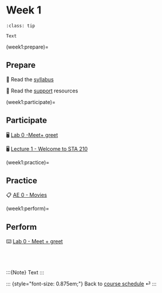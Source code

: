 # Week 1

 ```{admonition} Important
:class: tip

Text
```

(week1:prepare)=
## Prepare

📖 Read the [syllabus](/course-syllabus.html)

📖 Read the [support](/course-support.html) resources

(week1:participate)=
## Participate

🖥️ [Lab 0 -](/_slides/lab-0.html)[Meet](/slides/lab-0.html)[+ greet](/_slides/lab-0.html)

🖥️ [Lecture 1 - Welcome to STA 210](/slides/lec-1.html)

(week1:practice)=
## Practice

📋 [AE 0 - Movies](/ae/ae-0-movies.html)

(week1:perform)=
## Perform

⌨️ [Lab 0 - Meet + greet](/labs/lab-0.html)

<br><br>

:::{Note}
Text
:::


::: {style="font-size: 0.875em;"}
Back to [course schedule](/ "Course schedule") ⏎
:::

<!--
```{image} ../_static/img/img.png
:alt: text
:class: bg-primary mb-1
:width: 600px
:align: center
```
-->